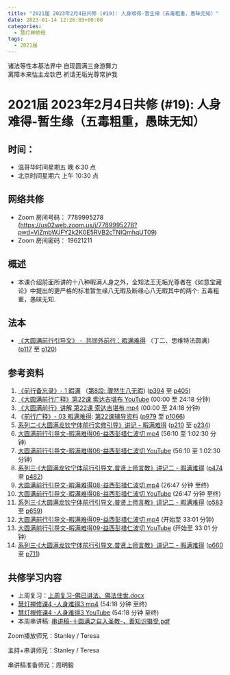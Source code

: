 ```yaml
---
title: "2021届 2023年2月4日共修 (#19): 人身难得-暂生缘（五毒粗重，愚昧无知）"
date: 2023-01-14 12:26:03+00:00
categories:
  - 慧灯禅修班
tags:
  - 2021届
---
```

<!--StartFragment-->

诸法等性本基法界中 自现圆满三身游舞力\
离障本来怙主龙钦巴 祈请无垢光尊常护我

# 2021届 2023年2月4日共修 (#19): 人身难得-暂生缘（五毒粗重，愚昧无知）



## 时间：

* 温哥华时间星期五 晚 6:30 点
* 北京时间星期六 上午 10:30 点

## 网络共修

* Zoom 房间号码： 7789995278 (<https://us02web.zoom.us/j/7789995278?pwd=VjZmbWJFY2k2K0E5RVB2cTNIQmhqUT09>)
* Zoom 房间密码： 19621211

## 概述

* 本课介绍前面所讲的十八种暇满人身之外，全知法王无垢光尊者在《如意宝藏论》中提出的更严格的标准暂生缘八无暇及断缘心八无暇其中的两个: 五毒粗重，愚昧无知.





## 法本

* [《](https://huidengchanxiu.net/refs/qxgs/qxgs-03xm)[大圆满前行引导文》 -  共同外前行：暇满难得](https://huidengchanxiu.net/books/dymqx/#%E4%B8%80%E6%9A%87%E6%BB%A1%E9%9A%BE%E5%BE%97) （丁二、思维特法圆满）([p117](https://huidengchanxiu.net/books/dymqx/#p117) 至 [p120](https://huidengchanxiu.net/books/dymqx/#p120))

## 参考资料

1. [《前行备忘录》- 1 暇满](https://huidengchanxiu.net/refs/qxbwl/qxxl4-01xm) （[第8段: 骤然生八无暇](https://huidengchanxiu.net/refs/qxbwl/qxxl4-01xm/#%E9%AA%A4%E7%84%B6%E7%94%9F%E5%85%AB%E6%97%A0%E6%9A%87)) ([p394](https://huidengchanxiu.net/refs/qxbwl/qxxl4-01xm/#p394) 至 [p405](https://huidengchanxiu.net/refs/qxbwl/qxxl4-01xm/#p405))
2. [《大圆满前行广释》第22课 索达吉堪布 YouTube](https://www.youtube.com/watch?v=7KE5jt3-vw8) (00:00 至 24:18 分钟)
3. [《大圆满前行》讲解 第22课 索达吉堪布 mp4](http://huidengchanxiu.net/jmy/007-%E5%A4%A7%E5%9C%86%E6%BB%A1%E5%89%8D%E8%A1%8C%E5%B9%BF%E9%87%8A/007-%E5%89%8D%E8%A1%8C%E5%B9%BF%E9%87%8A%E8%A7%86%E9%A2%91/%e3%80%8a%e5%a4%a7%e5%9c%86%e6%bb%a1%e5%89%8d%e8%a1%8c%e3%80%8b%e8%ae%b2%e8%a7%a3%e7%ac%ac22%e8%af%be.mp4) (00:00 至 24:18 分钟)
4. 《[前行广释》- 03 暇满难得](https://huidengchanxiu.net/refs/qxgs/fudao/qxgsfd-03xm): [第22课辅导资料](https://huidengchanxiu.net/refs/qxgs/fudao/qxgsfd-03xm/#%E5%89%8D%E8%A1%8C%E5%B9%BF%E9%87%8A%E7%AC%AC22%E8%AF%BE%E8%BE%85%E5%AF%BC%E8%B5%84%E6%96%99) ([p979](https://huidengchanxiu.net/refs/qxgs/fudao/qxgsfd-03xm/#p979) 至 [p1066](https://huidengchanxiu.net/refs/qxgs/fudao/qxgsfd-03xm/#p1066))
5. [系列二·《大圆满龙钦宁体前行实修引导》讲记 - 暇满难得](https://huidengchanxiu.net/refs/xmfw/s2-sxyd1-xmnd) ([p210](https://huidengchanxiu.net/refs/xmfw/s2-sxyd1-xmnd/#p210) 至 [p234](https://huidengchanxiu.net/refs/xmfw/s2-sxyd1-xmnd/#p234))
6. [大圆满前行引导文-暇满难得06-益西彭措仁波切 mp4](https://huidengchanxiu.net/jmy/xmfw/s3/02/xiaman06.mp4) (56:10 至 1:02:30 分钟)
7. [大圆满前行引导文-暇满难得06-益西彭措仁波切 YouTube](https://www.youtube.com/watch?v=L0HoSZ8YzuU) (56:10 至 1:02:30 分钟)
8. [系列三·《大圆满龙钦宁体前行引导文.普贤上师言教》讲记二 - 暇满难得](https://huidengchanxiu.net/refs/xmfw/s3-ydw2-xmnd) ([](https://huidengchanxiu.net/refs/xmfw/s3-ydw2-xmnd/#p301)[p474](https://huidengchanxiu.net/refs/xmfw/s3-ydw2-xmnd/#p474) 至 [p482](https://huidengchanxiu.net/refs/xmfw/s3-ydw2-xmnd/#p482)[](https://huidengchanxiu.net/refs/xmfw/s3-ydw2-xmnd/#p711))
9. [大圆满前行引导文-暇满难得08-益西彭措仁波切 mp4](https://huidengchanxiu.net/jmy/xmfw/s3/02/xiaman08.mp4) (26:47 分钟 至终)
10. [大圆满前行引导文-暇满难得08-益西彭措仁波切 YouTube](https://www.youtube.com/watch?v=aFH_ksp3H2k) (26:47 分钟 至终)
11. [系列三·《大圆满龙钦宁体前行引导文.普贤上师言教》讲记二 - 暇满难得](https://huidengchanxiu.net/refs/xmfw/s3-ydw2-xmnd) ([](https://huidengchanxiu.net/refs/xmfw/s3-ydw2-xmnd/#p301)[](https://huidengchanxiu.net/refs/xmfw/s3-ydw2-xmnd/#p474)[p583](https://huidengchanxiu.net/refs/xmfw/s3-ydw2-xmnd/#p583) 至 [p659](https://huidengchanxiu.net/refs/xmfw/s3-ydw2-xmnd/#p659))
12. [大圆满前行引导文-暇满难得09-益西彭措仁波切 mp4](https://huidengchanxiu.net/jmy/xmfw/s3/02/xiaman09.mp4) (开始至 33:01 分钟)
13. [大圆满前行引导文-暇满难得09-益西彭措仁波切 YouTube](https://www.youtube.com/watch?v=k4cYmA4ZL1g) (开始至 33:01 分钟)
14. [系列三·《大圆满龙钦宁体前行引导文.普贤上师言教》讲记二 - 暇满难得](https://huidengchanxiu.net/refs/xmfw/s3-ydw2-xmnd) ([p660](https://huidengchanxiu.net/refs/xmfw/s3-ydw2-xmnd/#p660) 至 [p711](https://huidengchanxiu.net/refs/xmfw/s3-ydw2-xmnd/#p711))

## **共修学习内容**

* 上周复习：[上周复习-佛已讲法、佛法住世.docx](https://www.huidengvan.com/f/up/%E4%B8%8A%E5%91%A8%E5%A4%8D%E4%B9%A0-%E4%BD%9B%E5%B7%B2%E8%AE%B2%E6%B3%95%E3%80%81%E4%BD%9B%E6%B3%95%E4%BD%8F%E4%B8%96.docx)
* [慧灯禅修课4 -人身难得3 mp4](http://huidengchanxiu.net/jmy/%E6%85%A7%E7%81%AF%E7%A6%85%E4%BF%AE%E8%AF%BE/%E6%85%A7%E7%81%AF%E7%A6%85%E4%BF%AE%E8%AF%BE%E7%AC%AC%E4%B8%89%E5%86%8C/02-3%20%e6%85%a7%e7%81%af%e7%a6%85%e4%bf%ae%e8%af%be4%20%e4%ba%ba%e8%ba%ab%e9%9a%be%e5%be%973.mp4) (54:18 分钟 至终)
* [慧灯禅修课4 -人身难得3 YouTube](https://www.youtube.com/watch?v=-7JA6qfmkDE&list=PLQU9iXcMduTfoo8rKZhj69k-OOas8C1Of&index=4) (54:18 分钟 至终)
* 本周串讲稿: [](https://www.huidengvan.com/f/up/%E5%8D%81%E5%9C%86%E6%BB%A1%E4%B9%8B%E5%BE%97%E4%BA%BA%E8%BA%AB%E4%B8%8E%E7%94%9F%E4%B8%AD%E5%9C%9F%E4%B8%B2%E8%AE%B2%E7%A8%BF.pdf)[](https://www.huidengvan.com/f/up/%E4%B8%B2%E8%AE%B2%E7%A8%BF-%E5%8D%81%E5%9C%86%E6%BB%A1%E4%B9%8B%E4%BF%A1%E4%BD%9B%E6%B3%95%EF%BC%8C%E4%BD%9B%E9%99%80%E5%87%BA%E4%B8%96.pdf)[串讲稿-十圆满之自入圣教-，善知识摄受.pdf](https://www.huidengvan.com/f/up/%E4%B8%B2%E8%AE%B2%E7%A8%BF-%E5%8D%81%E5%9C%86%E6%BB%A1%E4%B9%8B%E8%87%AA%E5%85%A5%E5%9C%A3%E6%95%99-%EF%BC%8C%E5%96%84%E7%9F%A5%E8%AF%86%E6%91%84%E5%8F%97.pdf)

Zoom播放师兄：Stanley / Teresa

主持+串讲师兄：Stanley / Teresa

串讲稿准备师兄：周明毅

<!--EndFragment-->